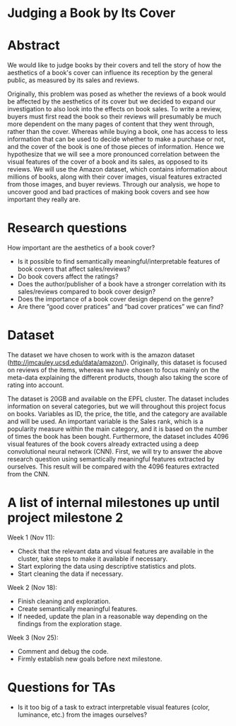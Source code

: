 # Judging a Book by Its Cover

# Abstract
We would like to judge books by their covers and tell the story of how the aesthetics of a book's cover can influence its reception by the general public, as measured by its sales and reviews.

Originally, this problem was posed as whether the reviews of a book would be affected by the aesthetics of its cover but we decided to expand our investigation to also look into the effects on book sales. To write a review, buyers must first read the book so their reviews will presumably be much more dependent on the many pages of content that they went through, rather than the cover. Whereas while buying a book, one has access to less information that can be used to decide whether to make a purchase or not, and the cover of the book is one of those pieces of information. Hence we hypothesize that we will see a more pronounced correlation between the visual features of the cover of a book and its sales, as opposed to its reviews. We will use the Amazon dataset, which contains information about millions of books, along with their cover images, visual features extracted from those images, and buyer reviews. Through our analysis, we hope to uncover good and bad practices of making book covers and see how important they really are.

# Research questions
How important are the aesthetics of a book cover?
- Is it possible to find semantically meaningful/interpretable features of book covers that affect sales/reviews? 
- Do book covers affect the ratings?
- Does the author/publisher of a book have a stronger correlation with its sales/reviews compared to book cover design?	
- Does the importance of a book cover design depend on the genre?
- Are there “good cover pratices” and “bad cover pratices” we can find? 

# Dataset
The dataset we have chosen to work with is the amazon dataset (http://jmcauley.ucsd.edu/data/amazon/). Originally, this dataset is focused on reviews of the items, whereas we have chosen to focus mainly on the meta-data explaining the different products, though also taking the score of rating into account. 

The dataset is 20GB and available on the EPFL cluster. The dataset includes information on several categories, but we will throughout this project focus on books. Variables as ID, the price, the title, and the category are available and will be used. An important variable is the Sales rank, which is a popularity measure within the main category, and it is based on the number of times the book has been bought. Furthermore, the dataset includes 4096 visual features of the book covers already extracted using a deep convolutional neural network (CNN). First, we will try to answer the above research question using semantically meaningful features extracted by ourselves. This result will be compared with the 4096 features extracted from the CNN.

# A list of internal milestones up until project milestone 2
Week 1 (Nov 11): 
- Check that the relevant data and visual features are available in the cluster, take steps to make it available if necessary.
- Start exploring the data using descriptive statistics and plots.
- Start cleaning the data if necessary.

Week 2 (Nov 18): 
- Finish cleaning and exploration.
- Create semantically meaningful features.
- If needed, update the plan in a reasonable way depending on the findings from the exploration stage.

Week 3 (Nov 25): 
- Comment and debug the code.
- Firmly establish new goals before next milestone. 

# Questions for TAs
- Is it too big of a task to extract interpretable visual features (color, luminance, etc.) from the images ourselves?
